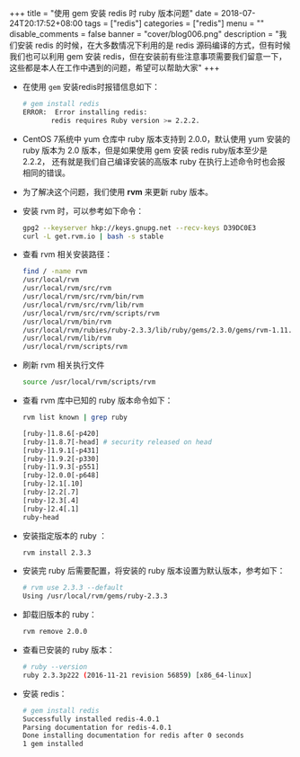 +++
title = "使用 gem 安装 redis 时 ruby 版本问题"
date = 2018-07-24T20:17:52+08:00
tags = ["redis"]
categories = ["redis"]
menu = ""
disable_comments = false
banner = "cover/blog006.png"
description = "我们安装 redis 的时候，在大多数情况下利用的是 redis 源码编译的方式，但有时候我们也可以利用 gem 安装 redis，但在安装前有些注意事项需要我们留意一下，这些都是本人在工作中遇到的问题，希望可以帮助大家"
+++

- 在使用 `gem` 安装redis时报错信息如下：

  ```bash
  # gem install redis
  ERROR:  Error installing redis:
         redis requires Ruby version >= 2.2.2.
  ```
- CentOS 7系统中 yum 仓库中 ruby 版本支持到 2.0.0，默认使用 yum 安装的 ruby 版本为 2.0 版本，但是如果使用 gem 安装 redis ruby版本至少是 2.2.2，
还有就是我们自己编译安装的高版本 ruby 在执行上述命令时也会报相同的错误。

- 为了解决这个问题，我们使用 **rvm** 来更新 ruby 版本。


- 安装 rvm 时，可以参考如下命令：
  
  ```bash
  gpg2 --keyserver hkp://keys.gnupg.net --recv-keys D39DC0E3
  curl -L get.rvm.io | bash -s stable
  ```
- 查看 rvm 相关安装路径：
  
  ```bash
  find / -name rvm
  /usr/local/rvm
  /usr/local/rvm/src/rvm
  /usr/local/rvm/src/rvm/bin/rvm
  /usr/local/rvm/src/rvm/lib/rvm
  /usr/local/rvm/src/rvm/scripts/rvm
  /usr/local/rvm/bin/rvm
  /usr/local/rvm/rubies/ruby-2.3.3/lib/ruby/gems/2.3.0/gems/rvm-1.11.3.9/lib/rvm   # 出现这个是因为我已经安装好了ruby
  /usr/local/rvm/lib/rvm
  /usr/local/rvm/scripts/rvm
  ```
- 刷新 rvm 相关执行文件
  
  ```bash
  source /usr/local/rvm/scripts/rvm
  ```


- 查看 rvm 库中已知的 ruby 版本命令如下：

  ```bash
  rvm list known | grep ruby

  [ruby-]1.8.6[-p420]
  [ruby-]1.8.7[-head] # security released on head
  [ruby-]1.9.1[-p431]
  [ruby-]1.9.2[-p330]
  [ruby-]1.9.3[-p551]
  [ruby-]2.0.0[-p648]
  [ruby-]2.1[.10]
  [ruby-]2.2[.7]
  [ruby-]2.3[.4]
  [ruby-]2.4[.1]
  ruby-head
  ```

- 安装指定版本的 ruby ：
  
  ```bash
  rvm install 2.3.3
  ```

- 安装完 ruby 后需要配置，将安装的 ruby 版本设置为默认版本，参考如下：

  ```bash
  # rvm use 2.3.3 --default
  Using /usr/local/rvm/gems/ruby-2.3.3
  ```

- 卸载旧版本的 ruby：

  ```bash
  rvm remove 2.0.0
  ```

- 查看已安装的 ruby 版本：

  ```bash
  # ruby --version
  ruby 2.3.3p222 (2016-11-21 revision 56859) [x86_64-linux]
  ```

- 安装 redis：

  ```bash
  # gem install redis
  Successfully installed redis-4.0.1
  Parsing documentation for redis-4.0.1
  Done installing documentation for redis after 0 seconds
  1 gem installed
  ```